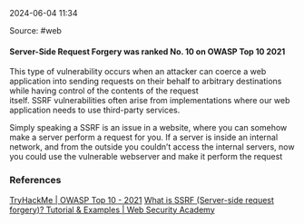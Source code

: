 
2024-06-04 11:34

Source: #web
#### Server-Side Request Forgery was ranked No. 10 on OWASP Top 10 2021

This type of vulnerability occurs when an attacker can coerce a web application into sending requests on their behalf to arbitrary destinations while having control of the contents of the request itself. SSRF vulnerabilities often arise from implementations where our web application needs to use third-party services.

Simply speaking a SSRF is an issue in a website, where you can somehow make a server perform a request for you. If a server is inside an internal network, and from the outside you couldn’t access the internal servers, now you could use the vulnerable webserver and make it perform the request

### References
[TryHackMe | OWASP Top 10 - 2021](https://tryhackme.com/r/room/owasptop102021)
[What is SSRF (Server-side request forgery)? Tutorial & Examples | Web Security Academy](https://portswigger.net/web-security/ssrf)